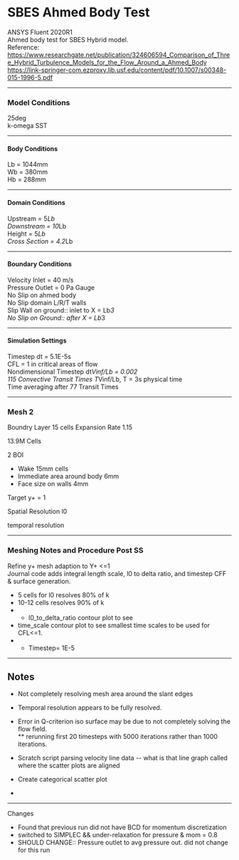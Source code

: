 # SBES Ahmed Body Test
 
ANSYS Fluent 2020R1<br>
Ahmed body test for SBES Hybrid model. <br>
Reference:<br>
https://www.researchgate.net/publication/324606594_Comparison_of_Three_Hybrid_Turbulence_Models_for_the_Flow_Around_a_Ahmed_Body <br>
https://link-springer-com.ezproxy.lib.usf.edu/content/pdf/10.1007/s00348-015-1996-5.pdf <br>
***
### Model Conditions <br>
25deg <br>
k-omega SST <br>
***
#### Body Conditions <br>
Lb = 1044mm <br>
Wb = 380mm <br>
Hb = 288mm <br>
***
#### Domain Conditions <br>
Upstream = 5*Lb <br>
Downstream = 10*Lb <br>
Height = 5*Lb <br>
Cross Section = 4.2*Lb <br>
***
#### Boundary Conditions <br>
Velocity Inlet = 40 m/s <br>
Pressure Outlet = 0 Pa Gauge <br>
No Slip on ahmed body <br>
No Slip domain L/R/T walls <br>
Slip Wall on ground:: inlet to X = Lb*3 <br>
No Slip on Ground:: after X = Lb*3<br>
***
#### Simulation Settings
Timestep dt = 5.1E-5s <br>
CFL = 1 in critical areas of flow <br>
Nondimensional Timestep dt*Vinf/Lb = 0.002 <br>
115 Convective Transit Times T*Vinf/Lb, T = 3s physical time <br>
Time averaging after 77 Transit Times

***
### Mesh 2<br>
Boundry Layer 15 cells
Expansion Rate 1.15

13.9M Cells 

2 BOI
* Wake 15mm cells<br>
* Immediate area around body 6mm 
* Face size on walls 4mm


Target y+ = 1



Spatial Resolution l0

temporal resolution
***
### Meshing Notes and Procedure Post SS<br>
Refine y+ mesh adaption to Y+ <=1 <br>
Journal code adds integral length scale, l0 to delta ratio, and timestep CFF & surface generation. <br>
* 5 cells for l0 resolves 80% of k
* 10-12 cells resolves 90% of k 
* - l0_to_delta_ratio contour plot to see
* time_scale contour plot to see smallest time scales to be used for CFL<=1. 
* - Timestep= 1E-5
***
Notes <br>
- 
- Not completely resolving mesh area around the slant edges<br>
- Temporal resolution appears to be fully resolved.<br>
- Error in Q-criterion iso surface may be due to not completely solving the flow field.<br>
**  rerunning first 20 timesteps with 5000 iterations rather than 1000 iterations.


- Scratch script parsing velocity line data
-- what is that line graph called where the scatter plots are aligned
  
- Create categorical scatter plot 
-
***
Changes <br>
- Found that previous run did not have BCD for momentum discretization
- switched to SIMPLEC && under-relaxation for pressure & mom = 0.8
- SHOULD CHANGE:: Pressure outlet to avg pressure out. did not change for this run


